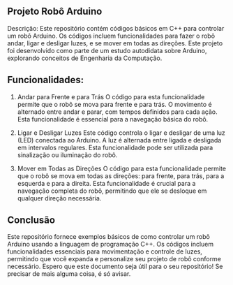 ## Projeto Robô Arduino

Descrição:
Este repositório contém códigos básicos em C++ para controlar um robô Arduino. Os códigos incluem funcionalidades para fazer o robô andar, ligar e desligar luzes, e se mover em todas as direções. Este projeto foi desenvolvido como parte de um estudo autodidata sobre Arduino, explorando conceitos de Engenharia da Computação.

## Funcionalidades:

1. Andar para Frente e para Trás
O código para esta funcionalidade permite que o robô se mova para frente e para trás. O movimento é alternado entre andar e parar, com tempos definidos para cada ação. Esta funcionalidade é essencial para a navegação básica do robô.

2. Ligar e Desligar Luzes
Este código controla o ligar e desligar de uma luz (LED) conectada ao Arduino. A luz é alternada entre ligada e desligada em intervalos regulares. Esta funcionalidade pode ser utilizada para sinalização ou iluminação do robô.

3. Mover em Todas as Direções
O código para esta funcionalidade permite que o robô se mova em todas as direções: para frente, para trás, para a esquerda e para a direita. Esta funcionalidade é crucial para a navegação completa do robô, permitindo que ele se desloque em qualquer direção necessária.

## Conclusão

Este repositório fornece exemplos básicos de como controlar um robô Arduino usando a linguagem de programação C++. Os códigos incluem funcionalidades essenciais para movimentação e controle de luzes, permitindo que você expanda e personalize seu projeto de robô conforme necessário.
Espero que este documento seja útil para o seu repositório! Se precisar de mais alguma coisa, é só avisar.

